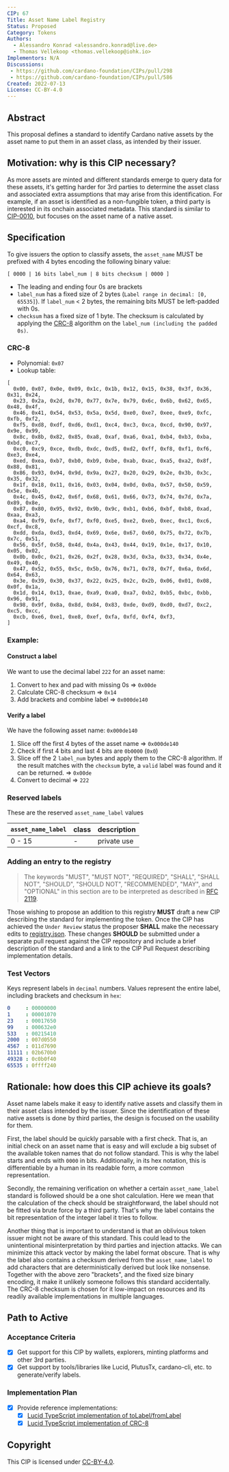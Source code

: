 ```yaml
---
CIP: 67
Title: Asset Name Label Registry
Status: Proposed
Category: Tokens
Authors: 
  - Alessandro Konrad <alessandro.konrad@live.de>
  - Thomas Vellekoop <thomas.vellekoop@iohk.io>
Implementors: N/A
Discussions:
 - https://github.com/cardano-foundation/CIPs/pull/298
 - https://github.com/cardano-foundation/CIPs/pull/586
Created: 2022-07-13
License: CC-BY-4.0
---
```


## Abstract

This proposal defines a standard to identify Cardano native assets by the asset name to put them in an asset class, as intended by their issuer.

## Motivation: why is this CIP necessary?

As more assets are minted and different standards emerge to query data for these assets, it's getting harder for 3rd parties to determine the asset class and associated extra assumptions that may arise from this identification. For example, if an asset is identified as a non-fungible token, a third party is interested in its onchain associated metadata. This standard is similar to [CIP-0010](../CIP-0010), but focuses on the asset name of a native asset.

## Specification

To give issuers the option to classify assets, the `asset_name` MUST be prefixed with 4 bytes encoding the following binary value:
```
[ 0000 | 16 bits label_num | 8 bits checksum | 0000 ]
```
- The leading and ending four 0s are brackets
- `label_num` has a fixed size of 2 bytes (`Label range in decimal: [0, 65535]`). 
If `label_num` < 2 bytes, the remaining bits MUST be left-padded with 0s.
- `checksum` has a fixed size of 1 byte. The checksum is calculated by applying the [CRC-8](#CRC-8) algorithm on the `label_num (including the padded 0s)`. 

### CRC-8

- Polynomial: `0x07`
- Lookup table:
```
[
  0x00, 0x07, 0x0e, 0x09, 0x1c, 0x1b, 0x12, 0x15, 0x38, 0x3f, 0x36, 0x31, 0x24,
  0x23, 0x2a, 0x2d, 0x70, 0x77, 0x7e, 0x79, 0x6c, 0x6b, 0x62, 0x65, 0x48, 0x4f,
  0x46, 0x41, 0x54, 0x53, 0x5a, 0x5d, 0xe0, 0xe7, 0xee, 0xe9, 0xfc, 0xfb, 0xf2,
  0xf5, 0xd8, 0xdf, 0xd6, 0xd1, 0xc4, 0xc3, 0xca, 0xcd, 0x90, 0x97, 0x9e, 0x99,
  0x8c, 0x8b, 0x82, 0x85, 0xa8, 0xaf, 0xa6, 0xa1, 0xb4, 0xb3, 0xba, 0xbd, 0xc7,
  0xc0, 0xc9, 0xce, 0xdb, 0xdc, 0xd5, 0xd2, 0xff, 0xf8, 0xf1, 0xf6, 0xe3, 0xe4,
  0xed, 0xea, 0xb7, 0xb0, 0xb9, 0xbe, 0xab, 0xac, 0xa5, 0xa2, 0x8f, 0x88, 0x81,
  0x86, 0x93, 0x94, 0x9d, 0x9a, 0x27, 0x20, 0x29, 0x2e, 0x3b, 0x3c, 0x35, 0x32,
  0x1f, 0x18, 0x11, 0x16, 0x03, 0x04, 0x0d, 0x0a, 0x57, 0x50, 0x59, 0x5e, 0x4b,
  0x4c, 0x45, 0x42, 0x6f, 0x68, 0x61, 0x66, 0x73, 0x74, 0x7d, 0x7a, 0x89, 0x8e,
  0x87, 0x80, 0x95, 0x92, 0x9b, 0x9c, 0xb1, 0xb6, 0xbf, 0xb8, 0xad, 0xaa, 0xa3,
  0xa4, 0xf9, 0xfe, 0xf7, 0xf0, 0xe5, 0xe2, 0xeb, 0xec, 0xc1, 0xc6, 0xcf, 0xc8,
  0xdd, 0xda, 0xd3, 0xd4, 0x69, 0x6e, 0x67, 0x60, 0x75, 0x72, 0x7b, 0x7c, 0x51,
  0x56, 0x5f, 0x58, 0x4d, 0x4a, 0x43, 0x44, 0x19, 0x1e, 0x17, 0x10, 0x05, 0x02,
  0x0b, 0x0c, 0x21, 0x26, 0x2f, 0x28, 0x3d, 0x3a, 0x33, 0x34, 0x4e, 0x49, 0x40,
  0x47, 0x52, 0x55, 0x5c, 0x5b, 0x76, 0x71, 0x78, 0x7f, 0x6a, 0x6d, 0x64, 0x63,
  0x3e, 0x39, 0x30, 0x37, 0x22, 0x25, 0x2c, 0x2b, 0x06, 0x01, 0x08, 0x0f, 0x1a,
  0x1d, 0x14, 0x13, 0xae, 0xa9, 0xa0, 0xa7, 0xb2, 0xb5, 0xbc, 0xbb, 0x96, 0x91,
  0x98, 0x9f, 0x8a, 0x8d, 0x84, 0x83, 0xde, 0xd9, 0xd0, 0xd7, 0xc2, 0xc5, 0xcc,
  0xcb, 0xe6, 0xe1, 0xe8, 0xef, 0xfa, 0xfd, 0xf4, 0xf3,
]
```
 
### Example:

#### Construct a label
We want to use the decimal label `222` for an asset name:

1. Convert to hex and pad with missing 0s => `0x00de`
2. Calculate CRC-8 checksum => `0x14`
3. Add brackets and combine label => `0x000de140`

#### Verify a label
We have the following asset name: `0x000de140`

1. Slice off the first 4 bytes of the asset name => `0x000de140`
2. Check if first 4 bits and last 4 bits are `0b0000` (`0x0`)
3. Slice off the 2 `label_num` bytes and apply them to the CRC-8 algorithm. If the result matches with the `checksum` byte, a `valid` label was found and it can be returned. => `0x00de`
4. Convert to decimal => `222`

### Reserved labels

These are the reserved `asset_name_label` values

| `asset_name_label` | class | description |
|--------------------|-------|-------------|
| 0 - 15             | -     | private use |

### Adding an entry to the registry

> The keywords "MUST", "MUST NOT", "REQUIRED", "SHALL", "SHALL
> NOT", "SHOULD", "SHOULD NOT", "RECOMMENDED",  "MAY", and
> "OPTIONAL" in this section are to be interpreted as described in
> [RFC 2119](https://datatracker.ietf.org/doc/html/rfc2119).

Those wishing to propose an addition to this registry **MUST** draft a new CIP describing the standard for implementing
the token. Once the CIP has achieved the `Under Review` status the proposer **SHALL** make the necessary edits to 
[registry.json](./registry.json). These changes **SHOULD** be submitted under a separate pull request against the CIP
repository and include a brief description of the standard and a link to the CIP Pull Request describing implementation
details.

### Test Vectors

Keys represent labels in `decimal` numbers. Values represent the entire label, including brackets and checksum in `hex`:

```yaml
0     : 00000000
1     : 00001070
23    : 00017650
99    : 000632e0
533   : 00215410
2000  : 007d0550
4567  : 011d7690
11111 : 02b670b0
49328 : 0c0b0f40
65535 : 0ffff240
```

## Rationale: how does this CIP achieve its goals?

Asset name labels make it easy to identify native assets and classify them in their asset class intended by the issuer. Since the identification of these native assets is done by third parties, the design is focused on the usability for them.

First, the label should be quickly parsable with a first check. That is, an initial check on an asset name that is easy and will exclude a big subset of the available token names that do not follow standard. This is why the label starts and ends with `0000` in bits. Additionally, in its hex notation, this is differentiable by a human in its readable form, a more common representation.

Secondly, the remaining verification on whether a certain `asset_name_label` standard is followed should be a one shot calculation. Here we mean that the calculation of the check should be straightforward, the label should not be fitted via brute force by a third party. That's why the label contains the bit representation of the integer label it tries to follow.

Another thing that is important to understand is that an oblivious token issuer might not be aware of this standard. This could lead to the unintentional misinterpretation by third parties and injection attacks. We can minimize this attack vector by making the label format obscure. That is why the label also contains a checksum derived from the `asset_name_label` to add characters that are deterministically derived but look like nonsense. Together with the above zero "brackets", and the fixed size binary encoding, it make it unlikely someone follows this standard accidentally. The CRC-8 checksum is chosen for it low-impact on resources and its readily available implementations in multiple languages.

## Path to Active

### Acceptance Criteria

- [X] Get support for this CIP by wallets, explorers, minting platforms and other 3rd parties.
- [X] Get support by tools/libraries like Lucid, PlutusTx, cardano-cli, etc. to generate/verify labels.

### Implementation Plan

- [X] Provide reference implementations:
  - [X] [Lucid TypeScript implementation of toLabel/fromLabel](https://github.com/spacebudz/lucid/blob/39cd2129101bd11b03b624f80bb5fe3da2537fec/src/utils/utils.ts#L500-L522)
  - [X] [Lucid TypeScript implementation of CRC-8](https://github.com/spacebudz/lucid/blob/main/src/misc/crc8.ts)

## Copyright

This CIP is licensed under [CC-BY-4.0](https://creativecommons.org/licenses/by/4.0/legalcode).

